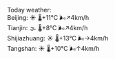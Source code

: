 Today weather:  
Beijing: ☀️   🌡️+11°C 🌬️↗4km/h  
Tianjin: 🌫  🌡️+8°C 🌬️↗4km/h  
Shijiazhuang: ☀️   🌡️+13°C 🌬️→4km/h  
Tangshan: ☀️   🌡️+10°C 🌬️↑4km/h  
